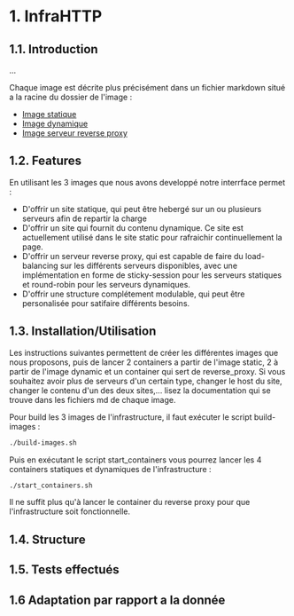 # 1. InfraHTTP

## 1.1. Introduction

...

Chaque image est décrite plus précisément dans un fichier markdown situé a la racine du dossier de l'image : 

- [Image statique](docker-images/apache-php-image/apache-static.md)
- [Image dynamique](docker-images/expressImage/express-dynamic.md)
- [Image serveur reverse proxy](docker-images/apache-reverse-proxy/apache-reverse-proxy.md)

## 1.2. Features

En utilisant les 3 images que nous avons developpé notre interrface permet : 

- D'offrir un site statique, qui peut être hebergé sur un ou plusieurs serveurs afin de repartir la charge
- D'offrir un site qui fournit du contenu dynamique. Ce site est actuellement utilisé dans le site static pour rafraichir continuellement la page. 
- D'offrir un serveur reverse proxy, qui est capable de faire du load-balancing sur les différents serveurs disponibles, avec une implémentation en forme de sticky-session pour les serveurs statiques et round-robin pour les serveurs dynamiques.
- D'offrir une structure complétement modulable, qui peut être personalisée pour satifaire différents besoins.

## 1.3. Installation/Utilisation

Les instructions suivantes permettent de créer les différentes images que nous proposons, puis de lancer 2 containers a partir de l'image static, 2 à partir de l'image dynamic et un container qui sert de reverse_proxy. Si vous souhaitez avoir plus de serveurs d'un certain type, changer le host du site, changer le contenu d'un des deux sites,... lisez la documentation qui se trouve dans les fichiers md de chaque image.

Pour build les 3 images de l'infrastructure, il faut exécuter le script build-images :

```bash
./build-images.sh
``` 

Puis en exécutant le script start_containers vous pourrez lancer les 4 containers statiques et dynamiques de l'infrastructure : 

```bash
./start_containers.sh
```

Il ne suffit plus qu'à lancer le container du reverse proxy pour que l'infrastructure soit fonctionnelle. 

## 1.4. Structure
## 1.5. Tests effectués
## 1.6 Adaptation par rapport a la donnée
